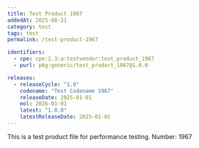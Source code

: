 ```yaml
---
title: Test Product 1967
addedAt: 2025-08-21
category: test
tags: test
permalink: /test-product-1967

identifiers:
  - cpe: cpe:2.3:a:testvendor:test_product_1967
  - purl: pkg:generic/test_product_1967@1.0.0

releases:
  - releaseCycle: "1.0"
    codename: "Test Codename 1967"
    releaseDate: 2025-01-01
    eol: 2026-01-01
    latest: "1.0.0"
    latestReleaseDate: 2025-01-01
---
```


This is a test product file for performance testing. Number: 1967
